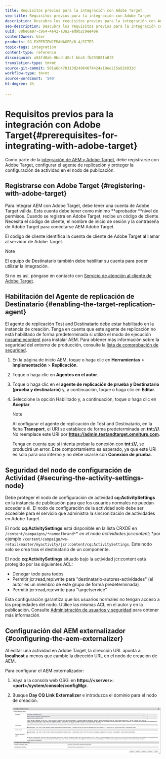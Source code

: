 ```yaml
---
title: Requisitos previos para la integración con Adobe Target
seo-title: Requisitos previos para la integración con Adobe Target
description: Descubra los requisitos previos para la integración con Adobe Target.
seo-description: Descubra los requisitos previos para la integración con Adobe Target.
uuid: 88be6a97-c964-4e42-a3a2-ed9b2c9ee49e
contentOwner: User
products: SG_EXPERIENCEMANAGER/6.4/SITES
topic-tags: integration
content-type: reference
discoiquuid: a84fd0ab-0bcd-48cf-bba3-fb29308fa0f8
translation-type: tm+mt
source-git-commit: 501a6c470113d249646f4424a19ee215a82b032d
workflow-type: tm+mt
source-wordcount: '540'
ht-degree: 3%

---
```



# Requisitos previos para la integración con Adobe Target{#prerequisites-for-integrating-with-adobe-target}

Como parte de la [integración de AEM y Adobe Target](/help/sites-administering/target.md), debe registrarse con Adobe Target, configurar el agente de replicación y proteger la configuración de actividad en el nodo de publicación.

## Registrarse con Adobe Target {#registering-with-adobe-target}

Para integrar AEM con Adobe Target, debe tener una cuenta de Adobe Target válida. Esta cuenta debe tener como mínimo **aprobador **nivel de permisos. Cuando se registra en Adobe Target, recibe un código de cliente. Necesita el código de cliente, el nombre de inicio de sesión y la contraseña de Adobe Target para conectarse AEM Adobe Target.

El código de cliente identifica la cuenta de cliente de Adobe Target al llamar al servidor de Adobe Target.

>[!NOTE]
>
>El equipo de Destinatario también debe habilitar su cuenta para poder utilizar la integración.
>
>
>Si no es así, póngase en contacto con [Servicio de atención al cliente de Adobe Target](https://docs.adobe.com/content/help/en/target/using/cmp-resources-and-contact-information.html).

## Habilitación del Agente de replicación de Destinatario {#enabling-the-target-replication-agent}

El agente de replicación Test and Destinatario [](/help/sites-deploying/replication.md) debe estar habilitado en la instancia de creación. Tenga en cuenta que este agente de replicación no está habilitado de forma predeterminada si utilizó el modo de ejecución [nosamplecontent](/help/sites-deploying/configure-runmodes.md#using-samplecontent-and-nosamplecontent) para instalar AEM. Para obtener más información sobre la seguridad del entorno de producción, consulte la [lista de comprobación de seguridad](/help/sites-administering/security-checklist.md).

1. En la página de inicio AEM, toque o haga clic en **Herramientas** > **Implementación** > **Replicación**.
1. Toque o haga clic en **Agentes en el autor**.
1. Toque o haga clic en el **agente de replicación de prueba y Destinatario (prueba y destinatario)** y, a continuación, toque o haga clic en **Editar**.
1. Seleccione la opción Habilitado y, a continuación, toque o haga clic en **Aceptar**.

   >[!NOTE]
   >
   >Al configurar el agente de replicación de Test and Destinatario, en la ficha **Transport**, el URI se establece de forma predeterminada en **tnt:///**. No reemplace este URI por **https://admin.testandtarget.omniture.com**.
   >
   >Tenga en cuenta que si intenta probar la conexión con **tnt:///**, se producirá un error. Este comportamiento es esperado, ya que este URI es solo para uso interno y no debe usarse con **Conexión de prueba**.

## Seguridad del nodo de configuración de Actividad {#securing-the-activity-settings-node}

Debe proteger el nodo de configuración de actividad **cq:ActivitySettings** en la instancia de publicación para que los usuarios normales no puedan acceder a él. El nodo de configuración de la actividad solo debe ser accesible para el servicio que administra la sincronización de actividades en Adobe Target.

El nodo **cq:ActivitySettings** está disponible en la lista CRXDE en `/content/campaigns/*nameofbrand*`* *en el nodo actividades jcr:content;* *por ejemplo `/content/campaign/we-retail/master/myactivity/jcr:content/cq:ActivitySettings`. Este nodo solo se crea tras el destinatario de un componente.

El nodo **cq:ActivitySettings** situado bajo la actividad jcr:content está protegido por las siguientes ACL:

* Denegar todo para todos
* Permitir jcr:read,rep:write para &quot;destinatario-autores-actividades&quot; (el autor es un miembro de este grupo de forma predeterminada)
* Permitir jcr:read,rep:write para &quot;targetservice&quot;

Esta configuración garantiza que los usuarios normales no tengan acceso a las propiedades del nodo. Utilice las mismas ACL en el autor y en la publicación. Consulte [Administración de usuarios y seguridad](/help/sites-administering/security.md) para obtener más información.

## Configuración del AEM externalizador {#configuring-the-aem-externalizer}

Al editar una actividad en Adobe Target, la dirección URL apunta a **localhost** a menos que cambie la dirección URL en el nodo de creación de AEM.

Para configurar el AEM externalizador:

1. Vaya a la consola web OSGi en **https://&lt;server>:&lt;port>/system/console/configMgr.**
1. Busque **Day CQ Link Externalizer** e introduzca el dominio para el nodo de creación.

   ![chlimage_1-120](assets/chlimage_1-120.png)

